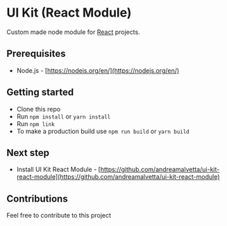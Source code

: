 # UI Kit (React Module)
Custom made node module for [React](https://reactjs.org/) projects.

## Prerequisites
- Node.js - [https://nodejs.org/en/](https://nodejs.org/en/)

## Getting started
- Clone this repo
- Run `npm install` or `yarn install`
- Run `npm link`
- To make a production build use `npm run build` or `yarn build`

## Next step
- Install UI Kit React Module - [https://github.com/andreamalvetta/ui-kit-react-module](https://github.com/andreamalvetta/ui-kit-react-module)

## Contributions
Feel free to contribute to this project
